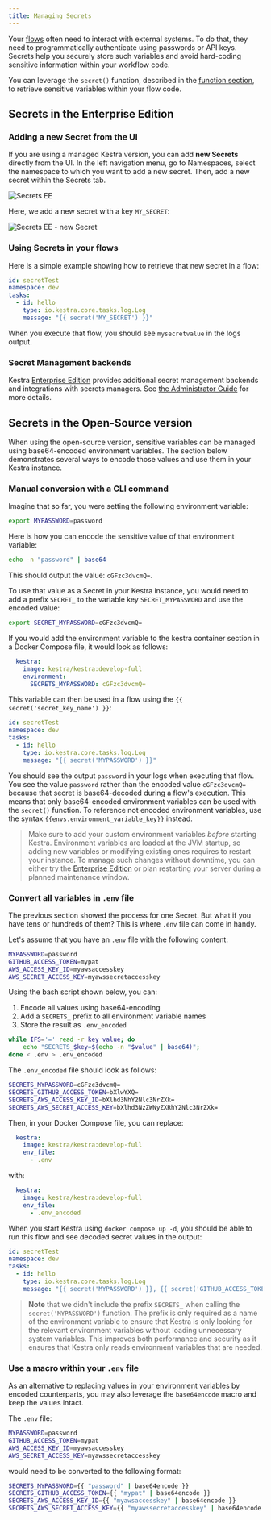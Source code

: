 ```yaml
---
title: Managing Secrets
---
```


Your [flows](./1.flow.md) often need to interact with external systems. To do that, they need to programmatically authenticate using passwords or API keys.  Secrets help you securely store such variables and avoid hard-coding sensitive information within your workflow code. 

You can leverage the `secret()` function, described in the [function section](./03.variables/04.function/secret.md), to retrieve sensitive variables within your flow code.


## Secrets in the Enterprise Edition

### Adding a new Secret from the UI

If you are using a managed Kestra version, you can add **new Secrets** directly from the UI. In the left navigation menu, go to Namespaces, select the namespace to which you want to add a new secret. Then, add a new secret within the Secrets tab.

![Secrets EE](/docs/developer-guide/secrets/secrets-ee-1.png)

Here, we add a new secret with a key `MY_SECRET`:

![Secrets EE - new Secret](/docs/developer-guide/secrets/secrets-ee-2.png)


### Using Secrets in your flows
Here is a simple example showing how to retrieve that new secret in a flow:

```yaml
id: secretTest
namespace: dev
tasks:
  - id: hello
    type: io.kestra.core.tasks.log.Log
    message: "{{ secret('MY_SECRET') }}"
```

When you execute that flow, you should see `mysecretvalue` in the logs output.

### Secret Management backends

Kestra [Enterprise Edition](https://kestra.io/enterprise) provides additional secret management backends and integrations with secrets managers. See [the Administrator Guide](../../../09.administrator-guide/01.configuration/03.enterprise-edition/secrets/index.md) for more details.


## Secrets in the Open-Source version

When using the open-source version, sensitive variables can be managed using base64-encoded environment variables. The section below demonstrates several ways to encode those values and use them in your Kestra instance.

### Manual conversion with a CLI command

Imagine that so far, you were setting the following environment variable:

```bash
export MYPASSWORD=password
```

Here is how you can encode the sensitive value of that environment variable:

```bash
echo -n "password" | base64
```

This should output the value: `cGFzc3dvcmQ=`.

To use that value as a Secret in your Kestra instance, you would need to add a prefix `SECRET_` to the variable key `SECRET_MYPASSWORD` and use the encoded value:

```bash
export SECRET_MYPASSWORD=cGFzc3dvcmQ=
```

If you would add the environment variable to the kestra container section in a Docker Compose file, it would look as follows:

```yaml
  kestra:
    image: kestra/kestra:develop-full
    environment:
      SECRETS_MYPASSWORD: cGFzc3dvcmQ=
```

This variable can then be used in a flow using the `{{ secret('secret_key_name') }}`:

```yaml
id: secretTest
namespace: dev
tasks:
  - id: hello
    type: io.kestra.core.tasks.log.Log
    message: "{{ secret('MYPASSWORD') }}"
```

You should see the output `password` in your logs when executing that flow. You see the value `password` rather than the encoded value `cGFzc3dvcmQ=` because that secret is base64-decoded during a flow's execution. This means that only base64-encoded environment variables can be used with the `secret()` function. To reference not encoded environment variables, use the syntax `{{envs.environment_variable_key}}` instead.

> Make sure to add your custom environment variables *before* starting Kestra. Environment variables are loaded at the JVM startup, so adding new variables or modifying existing ones requires to restart your instance. To manage such changes without downtime, you can either try the [Enterprise Edition](https://kestra.io/enterprise) or plan restarting your server during a planned maintenance window.


### Convert all variables in `.env` file

The previous section showed the process for one Secret. But what if you have tens or hundreds of them? This is where `.env` file can come in handy.

Let's assume that you have an `.env` file with the following content:

```bash
MYPASSWORD=password
GITHUB_ACCESS_TOKEN=mypat
AWS_ACCESS_KEY_ID=myawsaccesskey  
AWS_SECRET_ACCESS_KEY=myawssecretaccesskey
```


Using the bash script shown below, you can:
1. Encode all values using base64-encoding
2. Add a `SECRETS_` prefix to all environment variable names
3. Store the result as `.env_encoded`

```bash
while IFS='=' read -r key value; do
    echo "SECRETS_$key=$(echo -n "$value" | base64)";
done < .env > .env_encoded
```

The `.env_encoded` file should look as follows:

```bash
SECRETS_MYPASSWORD=cGFzc3dvcmQ=  
SECRETS_GITHUB_ACCESS_TOKEN=bXlwYXQ=  
SECRETS_AWS_ACCESS_KEY_ID=bXlhd3NhY2Nlc3NrZXk=  
SECRETS_AWS_SECRET_ACCESS_KEY=bXlhd3NzZWNyZXRhY2Nlc3NrZXk=
```

Then, in your Docker Compose file, you can replace:

```yaml
  kestra:
    image: kestra/kestra:develop-full
    env_file:
      - .env
```

with: 

```yaml
  kestra:
    image: kestra/kestra:develop-full
    env_file:
      - .env_encoded
```

When you start Kestra using `docker compose up -d`, you should be able to run this flow and see decoded secret values in the output:

```yaml
id: secretTest
namespace: dev
tasks:
  - id: hello
    type: io.kestra.core.tasks.log.Log
    message: "{{ secret('MYPASSWORD') }}, {{ secret('GITHUB_ACCESS_TOKEN') }}, {{ secret('AWS_ACCESS_KEY_ID') }}, {{ secret('AWS_SECRET_ACCESS_KEY') }}"
```

> **Note** that we didn't include the prefix `SECRETS_` when calling the `secret('MYPASSWORD')` function. The prefix is only required as a name of the environment variable to ensure that Kestra is only looking for the relevant environment variables without loading unnecessary system variables. This improves both performance and security as it ensures that Kestra only reads environment variables that are needed.  


### Use a macro within your `.env` file

As an alternative to replacing values in your environment variables by encoded counterparts, you may also leverage the `base64encode` macro and keep the values intact. 

The `.env` file:

```bash
MYPASSWORD=password
GITHUB_ACCESS_TOKEN=mypat
AWS_ACCESS_KEY_ID=myawsaccesskey  
AWS_SECRET_ACCESS_KEY=myawssecretaccesskey
```

would need to be converted to the following format:

```bash
SECRETS_MYPASSWORD={{ "password" | base64encode }} 
SECRETS_GITHUB_ACCESS_TOKEN={{ "mypat" | base64encode }}
SECRETS_AWS_ACCESS_KEY_ID={{ "myawsaccesskey" | base64encode }}
SECRETS_AWS_SECRET_ACCESS_KEY={{ "myawssecretaccesskey" | base64encode }}
```

